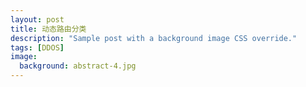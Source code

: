 ```yaml
---
layout: post
title: 动态路由分类
description: "Sample post with a background image CSS override."
tags: [DDOS]
image:
  background: abstract-4.jpg
---
```


